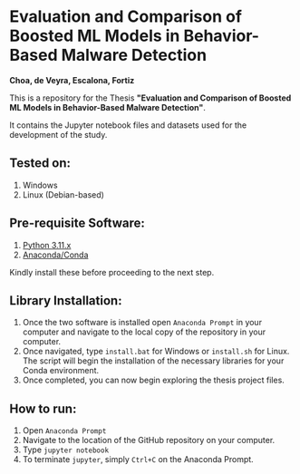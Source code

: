# Evaluation and Comparison of Boosted ML Models in Behavior-Based Malware Detection
**Choa, de Veyra, Escalona, Fortiz**

This is a repository for the Thesis **"Evaluation and Comparison of Boosted ML Models in Behavior-Based Malware Detection"**.

It contains the Jupyter notebook files and datasets used for the development of the study.

## Tested on:
1. Windows
2. Linux (Debian-based)

## Pre-requisite Software:
1. [Python 3.11.x](https://www.python.org/downloads/release/python-3115/)
2. [Anaconda/Conda](https://www.anaconda.com/download)

Kindly install these before proceeding to the next step.

## Library Installation:
1. Once the two software is installed open `Anaconda Prompt` in your computer and navigate to the local copy of the repository in your computer.
2. Once navigated, type `install.bat` for Windows or `install.sh` for Linux. The script will begin the installation of the necessary libraries for your Conda environment.
3. Once completed, you can now begin exploring the thesis project files.

## How to run:
1. Open `Anaconda Prompt`
2. Navigate to the location of the GitHub repository on your computer.
3. Type `jupyter notebook`
4. To terminate `jupyter`, simply `Ctrl+C` on the Anaconda Prompt.